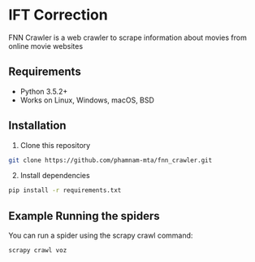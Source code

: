 # IFT Correction

FNN Crawler is a web crawler to scrape information about movies from online movie websites

## Requirements

* Python 3.5.2+
* Works on Linux, Windows, macOS, BSD

## Installation

1. Clone this repository
```bash
git clone https://github.com/phamnam-mta/fnn_crawler.git
```

2. Install dependencies
```bash
pip install -r requirements.txt
```

## Example Running the spiders

You can run a spider using the scrapy crawl command:


```bash
scrapy crawl voz
```